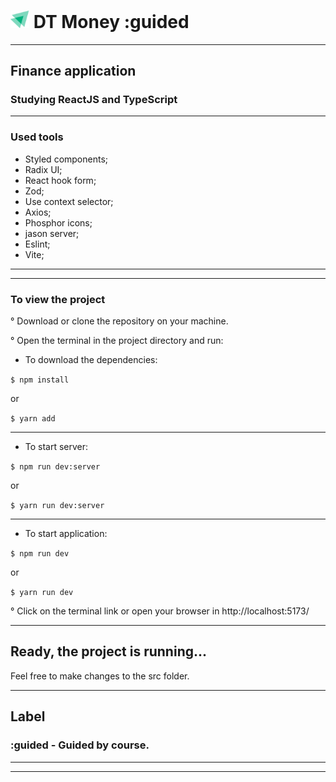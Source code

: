 <h1>
  <img width="30px" src="./src/assets/logo.svg">
   DT Money :guided
</h1>

---

<h2>Finance application</h2>
<h3>Studying ReactJS and TypeScript</h3>

---

<h3>Used tools</h3>

- Styled components;
- Radix UI;
- React hook form;
- Zod;
- Use context selector;
- Axios;
- Phosphor icons;
- jason server;
- Eslint;
- Vite;

----
----

### To view the project

° Download or clone the repository on your machine.

° Open the terminal in the project directory and run:

- To download the dependencies:

`$ npm install`

or

`$ yarn add`

----

- To start server:

`$ npm run dev:server`

or

`$ yarn run dev:server`

----

- To start application:

`$ npm run dev`

or

`$ yarn run dev`

° Click on the terminal link or open your browser in http://localhost:5173/

---

## Ready, the project is running...

Feel free to make changes to the src folder.

---

## Label

### :guided - Guided by course.

---

---